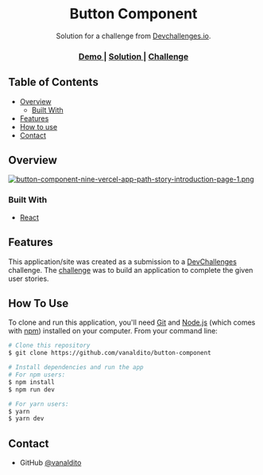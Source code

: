 <h1 align="center">Button Component</h1>

<div align="center">
   Solution for a challenge from  <a href="http://devchallenges.io" target="_blank">Devchallenges.io</a>.
</div>

<div align="center">
  <h3>
    <a href="https://button-component-nine.vercel.app" target="_blank">
      Demo
    </a>
    <span> | </span>
    <a href="https://github.com/vanaldito/button-component" target="_blank">
      Solution
    </a>
    <span> | </span>
    <a href="https://devchallenges.io/challenges/ohgVTyJCbm5OZyTB2gNY" target="_blank">
      Challenge
    </a>
  </h3>
</div>

## Table of Contents

- [Overview](#overview)
  - [Built With](#built-with)
- [Features](#features)
- [How to use](#how-to-use)
- [Contact](#contact)

## Overview

[![button-component-nine-vercel-app-path-story-introduction-page-1.png](https://i.postimg.cc/mkYTnSMx/button-component-nine-vercel-app-path-story-introduction-page-1.png)](https://postimg.cc/MfGkMVdt)

### Built With

- [React](https://reactjs.org/)

## Features

This application/site was created as a submission to a [DevChallenges](https://devchallenges.io/challenges) challenge. The [challenge](https://devchallenges.io/challenges/ohgVTyJCbm5OZyTB2gNY) was to build an application to complete the given user stories.

## How To Use

To clone and run this application, you'll need [Git](https://git-scm.com) and [Node.js](https://nodejs.org/en/download/) (which comes with [npm](http://npmjs.com)) installed on your computer. From your command line:

```bash
# Clone this repository
$ git clone https://github.com/vanaldito/button-component

# Install dependencies and run the app
# For npm users:
$ npm install
$ npm run dev

# For yarn users:
$ yarn
$ yarn dev
```

## Contact

- GitHub [@vanaldito](https://github.com/vanaldito)
